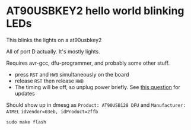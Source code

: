 # AT90USBKEY2 hello world blinking LEDs

This blinks the lights on a at90usbkey2

All of port D actually. It's mostly lights.

Requires avr-gcc, dfu-programmer, and probably some other stuff.

* press `RST` and `HWB` simultaneously on the board
* release `RST` then release `HWB`
* The timing will be off, so unplug power briefly. See [this question](https://electronics.stackexchange.com/q/361303/181040) for updates

Should show up in dmesg as `Product: AT90USB128 DFU` and `Manufacturer: ATMEL`
`idVendor=03eb, idProduct=2ffb`

```
sudo make flash
```
